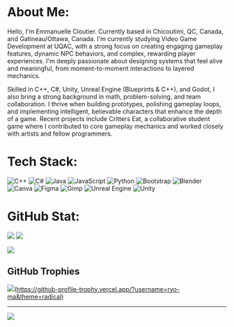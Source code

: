 #  About Me:
Hello, I'm Emmanuelle Cloutier. Currently based in Chicoutimi, QC, Canada, and Gatineau/Ottawa, Canada. I'm currently studying Video Game Development at UQAC, with a strong focus on creating engaging gameplay features, dynamic NPC behaviors, and complex, rewarding player experiences. I'm deeply passionate about designing systems that feel alive and meaningful, from moment-to-moment interactions to layered mechanics.

Skilled in C++, C#, Unity, Unreal Engine (Blueprints & C++), and Godot, I also bring a strong background in math, problem-solving, and team collaboration. I thrive when building prototypes, polishing gameplay loops, and implementing intelligent, believable characters that enhance the depth of a game.
Recent projects include Critters Eat, a collaborative student game where I contributed to core gameplay mechanics and worked closely with artists and fellow programmers.


#  Tech Stack:
![C++](https://img.shields.io/badge/c++-%2300599C.svg?style=for-the-badge&logo=c%2B%2B&logoColor=white) ![C#](https://img.shields.io/badge/c%23-%23239120.svg?style=for-the-badge&logo=csharp&logoColor=white) ![Java](https://img.shields.io/badge/java-%23ED8B00.svg?style=for-the-badge&logo=openjdk&logoColor=white) ![JavaScript](https://img.shields.io/badge/javascript-%23323330.svg?style=for-the-badge&logo=javascript&logoColor=%23F7DF1E) ![Python](https://img.shields.io/badge/python-3670A0?style=for-the-badge&logo=python&logoColor=ffdd54) ![Bootstrap](https://img.shields.io/badge/bootstrap-%238511FA.svg?style=for-the-badge&logo=bootstrap&logoColor=white) ![Blender](https://img.shields.io/badge/blender-%23F5792A.svg?style=for-the-badge&logo=blender&logoColor=white) ![Canva](https://img.shields.io/badge/Canva-%2300C4CC.svg?style=for-the-badge&logo=Canva&logoColor=white) ![Figma](https://img.shields.io/badge/figma-%23F24E1E.svg?style=for-the-badge&logo=figma&logoColor=white) ![Gimp](https://img.shields.io/badge/Gimp-657D8B?style=for-the-badge&logo=gimp&logoColor=FFFFFF) ![Unreal Engine](https://img.shields.io/badge/unrealengine-%23313131.svg?style=for-the-badge&logo=unrealengine&logoColor=white) ![Unity](https://img.shields.io/badge/unity-%23000000.svg?style=for-the-badge&logo=unity&logoColor=white)
#  GitHub Stat:
![](https://github-readme-stats.vercel.app/api/top-langs/?username=EmmanuelleCloutier&theme=radical&show_icons=true&hide_border=true&layout=compact)
![](https://github-readme-stats.vercel.app/api?username=EmmanuelleCloutier&theme=radical&show_icons=true&hide_border=true&count_private=true)

![](https://github-readme-streak-stats.herokuapp.com/?user=EmmanuelleCloutier&theme=radical&hide_border=true)



##  GitHub Trophies
![](https://github-profile-trophy.vercel.app/?username=EmmanuelleCloutier&theme=radical&no-frame=true&no-bg=false&margin-w=4)(https://github-profile-trophy.vercel.app/?username=ryo-ma&theme=radical)

---
[![](https://visitcount.itsvg.in/api?id=EmmanuelleCloutier&icon=0&color=3)](https://visitcount.itsvg.in)

<!-- Proudly created with GPRM ( https://gprm.itsvg.in ) -->
